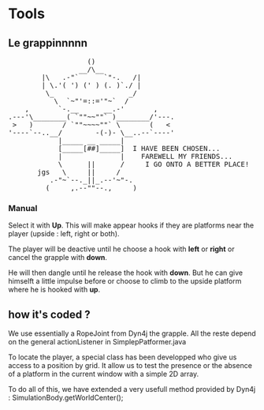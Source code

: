 # Tools


## Le grappinnnnn

<pre>
                   ()
                 __/\__         
        |\   .-"`      `"-.   /|
        | \.'( ') (' ) (. )`./ |
         \_                  _/
           \  `~"'=::='"~`  /
    ,       `-.__      __.-'       ,
.---'\________( `""~~""` )________/'---.
 >   )       / `""~~~~""` \       (   <
'----`--..__/        -(-)- \__..--`----'
            |_____ __ _____|
            [_____[##]_____]  I HAVE BEEN CHOSEN...
            |              |    FAREWELL MY FRIENDS...
            \      ||      /     I GO ONTO A BETTER PLACE!
       jgs   \     ||     /
          .-"~`--._||_.--'~"-.
         (_____,.--""--.,_____)
</pre>

### Manual

Select it with **Up**. This will make appear hooks if they are platforms near the player (upside : left, right or both).

The player will be deactive until he choose a hook with **left** or **right** or cancel the grapple with **down**.

He will then dangle until he release the hook with **down**. But he can give himselft a little impulse before or choose to climb to the upside platform where he is hooked with **up**.

## how it's coded ?

We use essentially a RopeJoint from Dyn4j the grapple. All the reste depend on the general actionListener in SimplepPatformer.java

To locate the player, a special class has been developped who give us access to a position by grid. It allow us to test the presence or the absence of a platform in the current window with a simple 2D array.

To do all of this, we have extended a very usefull method provided by Dyn4j : SimulationBody.getWorldCenter();